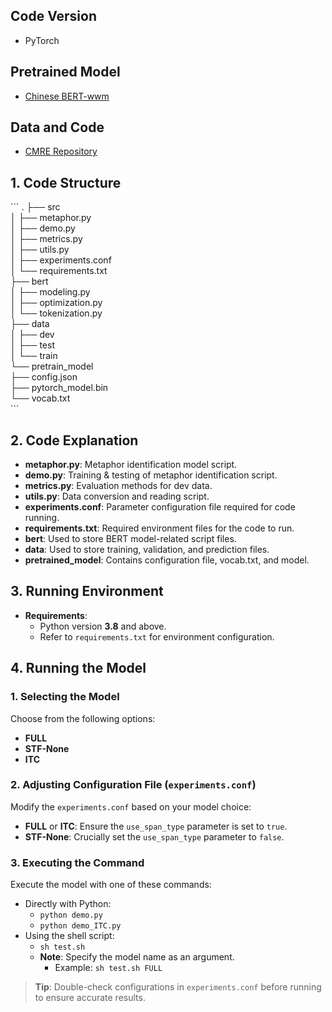 ## Code Version
- PyTorch

## Pretrained Model
- [Chinese BERT-wwm](https://github.com/ymcui/Chinese-BERT-wwm)

## Data and Code
- [CMRE Repository](https://github.com/cnunlp/CMRE)

## 1. Code Structure

\```
.
├── src  
│   ├── metaphor.py  
│   ├── demo.py  
│   ├── metrics.py  
│   ├── utils.py  
│   ├── experiments.conf  
│   └── requirements.txt  
├── bert  
│   ├── modeling.py  
│   ├── optimization.py  
│   └── tokenization.py  
├── data  
│   ├── dev  
│   ├── test  
│   └── train  
└── pretrain_model  
    ├── config.json  
    ├── pytorch_model.bin  
    └── vocab.txt  
\```

## 2. Code Explanation

- **metaphor.py**: Metaphor identification model script.
- **demo.py**: Training & testing of metaphor identification script.
- **metrics.py**: Evaluation methods for dev data.
- **utils.py**: Data conversion and reading script.
- **experiments.conf**: Parameter configuration file required for code running.
- **requirements.txt**: Required environment files for the code to run.
- **bert**: Used to store BERT model-related script files.
- **data**: Used to store training, validation, and prediction files.
- **pretrained_model**: Contains configuration file, vocab.txt, and model.

## 3. Running Environment

- **Requirements**: 
  - Python version **3.8** and above.
  - Refer to `requirements.txt` for environment configuration.

## 4. Running the Model

### 1. Selecting the Model
Choose from the following options:
- **FULL**
- **STF-None**
- **ITC**

### 2. Adjusting Configuration File (`experiments.conf`)
Modify the `experiments.conf` based on your model choice:
- **FULL** or **ITC**: Ensure the `use_span_type` parameter is set to `true`.
- **STF-None**: Crucially set the `use_span_type` parameter to `false`.

### 3. Executing the Command
Execute the model with one of these commands:
- Directly with Python: 
  - `python demo.py`
  - `python demo_ITC.py`
- Using the shell script:
  - `sh test.sh`
  - **Note**: Specify the model name as an argument. 
    - Example: `sh test.sh FULL`

> **Tip**: Double-check configurations in `experiments.conf` before running to ensure accurate results.
